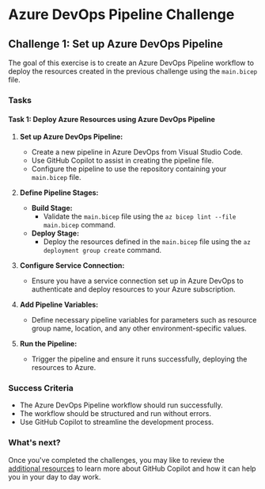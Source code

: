 # Azure DevOps Pipeline Challenge

## Challenge 1: Set up Azure DevOps Pipeline

The goal of this exercise is to create an Azure DevOps Pipeline workflow to deploy the resources created in the previous challenge using the `main.bicep` file.

### Tasks

#### Task 1: Deploy Azure Resources using Azure DevOps Pipeline

1. **Set up Azure DevOps Pipeline:**

   - Create a new pipeline in Azure DevOps from Visual Studio Code.
   - Use GitHub Copilot to assist in creating the pipeline file.
   - Configure the pipeline to use the repository containing your `main.bicep` file.

2. **Define Pipeline Stages:**

   - **Build Stage:**
     - Validate the `main.bicep` file using the `az bicep lint --file main.bicep` command.
   - **Deploy Stage:**
     - Deploy the resources defined in the `main.bicep` file using the `az deployment group create` command.

3. **Configure Service Connection:**

   - Ensure you have a service connection set up in Azure DevOps to authenticate and deploy resources to your Azure subscription.

4. **Add Pipeline Variables:**

   - Define necessary pipeline variables for parameters such as resource group name, location, and any other environment-specific values.

5. **Run the Pipeline:**
   - Trigger the pipeline and ensure it runs successfully, deploying the resources to Azure.

### Success Criteria

- The Azure DevOps Pipeline workflow should run successfully.
- The workflow should be structured and run without errors.
- Use GitHub Copilot to streamline the development process.

### What's next?

Once you've completed the challenges, you may like to review the [additional resources](<./5. additional resources.md>) to learn more about GitHub Copilot and how it can help you in your day to day work.
